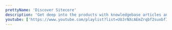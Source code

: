 ```yaml
---
prettyName: 'Discover Sitecore'
description: 'Get deep into the products with knowledgebase articles and how-to documents'
youtube: ['https://www.youtube.com/playlist?list=UUJrNXcAEmZrqbf2suxbfIkg']
---
```

